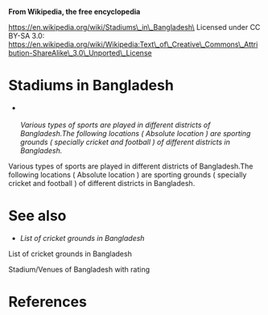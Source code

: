 **From Wikipedia, the free encyclopedia**

https://en.wikipedia.org/wiki/Stadiums\_in\_Bangladesh\
Licensed under CC BY-SA 3.0:\
https://en.wikipedia.org/wiki/Wikipedia:Text\_of\_Creative\_Commons\_Attribution-ShareAlike\_3.0\_Unported\_License

Stadiums in Bangladesh
======================

-   *\
    \
    Various types of sports are played in different districts of
    Bangladesh.The following locations ( Absolute location ) are
    sporting grounds ( specially cricket and football ) of different
    districts in Bangladesh.*

Various types of sports are played in different districts of
Bangladesh.The following locations ( Absolute location ) are sporting
grounds ( specially cricket and football ) of different districts in
Bangladesh.

See also
========

-   *List of cricket grounds in Bangladesh*

List of cricket grounds in Bangladesh

Stadium/Venues of Bangladesh with rating

References
==========
